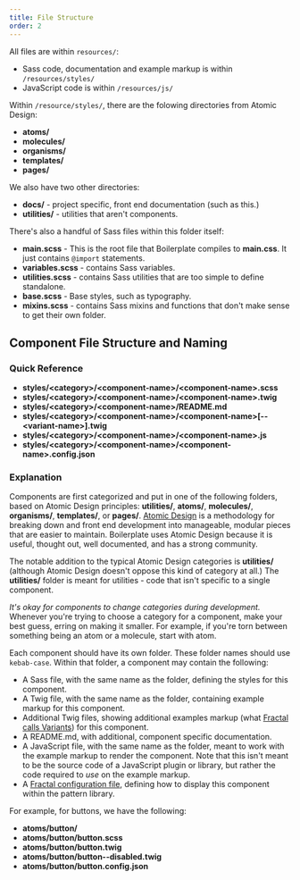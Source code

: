 ```yaml
---
title: File Structure
order: 2
---
```


All files are within `resources/`:

* Sass code, documentation and example markup is within `/resources/styles/`
* JavaScript code is within `/resources/js/`

Within `/resource/styles/`, there are the folowing directories from Atomic Design:

* **atoms/**
* **molecules/**
* **organisms/**
* **templates/**
* **pages/**

We also have two other directories:

* **docs/** - project specific, front end documentation (such as this.)
* **utilities/** - utilities that aren't components.

There's also a handful of Sass files within this folder itself:

* **main.scss** - This is the root file that Boilerplate compiles to **main.css**. It just contains `@import` statements.
* **variables.scss** - contains Sass variables.
* **utilities.scss** - contains Sass utilities that are too simple to define standalone.
* **base.scss** - Base styles, such as typography.
* **mixins.scss** - contains Sass mixins and functions that don't make sense to get their own folder.


## Component File Structure and Naming

### Quick Reference

* **styles/&lt;category&gt;/&lt;component-name&gt;/&lt;component-name&gt;.scss**
* **styles/&lt;category&gt;/&lt;component-name&gt;/&lt;component-name&gt;.twig**
* **styles/&lt;category&gt;/&lt;component-name&gt;/README.md**
* **styles/&lt;category&gt;/&lt;component-name&gt;/&lt;component-name&gt;[--&lt;variant-name&gt;].twig**
* **styles/&lt;category&gt;/&lt;component-name&gt;/&lt;component-name&gt;.js**
* **styles/&lt;category&gt;/&lt;component-name&gt;/&lt;component-name&gt;.config.json**

### Explanation

Components are first categorized and put in one of the following folders, based on Atomic Design principles: **utilities/**, **atoms/**, **molecules/**, **organisms/**, **templates/**, or **pages/**. [Atomic Design](http://atomicdesign.bradfrost.com/) is a methodology for breaking down and front end development into manageable, modular pieces that are easier to maintain. Boilerplate uses Atomic Design because it is useful, thought out, well documented, and has a strong community.

The notable addition to the typical Atomic Design categories is **utilities/** (although Atomic Design doesn't oppose this kind of category at all.) The **utilities/** folder is meant for utilities - code that isn't specific to a single component.

*It's okay for components to change categories during development.* Whenever you're trying to choose a category for a component, make your best guess, erring on making it smaller. For example, if you're torn between something being an atom or a molecule, start with atom.

Each component should have its own folder. These folder names should use `kebab-case`. Within that folder, a component may contain the following:

* A Sass file, with the same name as the folder, defining the styles for this component.
* A Twig file, with the same name as the folder, containing example markup for this component.
* Additional Twig files, showing additional examples markup (what [Fractal calls Variants](#)) for this component.
* A README.md, with additional, component specific documentation.
* A JavaScript file, with the same name as the folder, meant to work with the example markup to render the component. Note that this isn't meant to be the source code of a JavaScript plugin or library, but rather the code required to *use* on the example markup.
* A [Fractal configuration file](#), defining how to display this component within the pattern library.

For example, for buttons, we have the following:

* **atoms/button/**
* **atoms/button/button.scss**
* **atoms/button/button.twig**
* **atoms/button/button--disabled.twig**
* **atoms/button/button.config.json**
